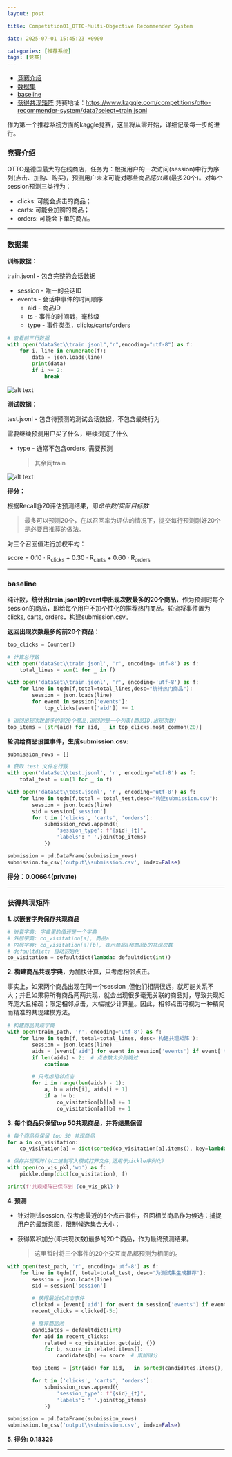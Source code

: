 ```yaml
---
layout: post

title: Competition01_OTTO-Multi-Objective Recommender System

date: 2025-07-01 15:45:23 +0900

categories: [推荐系统]
tags: [竞赛]
---
```


- [竞赛介绍](#竞赛介绍)
- [数据集](#数据集)
- [baseline](#baseline)
- [获得共现矩阵](#获得共现矩阵)
竞赛地址：https://www.kaggle.com/competitions/otto-recommender-system/data?select=train.jsonl

作为第一个推荐系统方面的kaggle竞赛，这里将从零开始，详细记录每一步的进行。

### 竞赛介绍

OTTO是德国最大的在线商店，任务为：根据用户的一次访问(session)中行为序列(点击、加购、购买)，预测用户未来可能对哪些商品感兴趣(最多20个)。对每个session预测三类行为：

- clicks: 可能会点击的商品；
- carts: 可能会加购的商品；
- orders: 可能会下单的商品。

****

### 数据集

**训练数据：**

train.jsonl - 包含完整的会话数据

- session - 唯一的会话ID
- events - 会话中事件的时间顺序
  - aid - 商品ID
  - ts - 事件的时间戳，毫秒级
  - type - 事件类型，clicks/carts/orders

```python
# 查看前三行数据
with open("dataSet\\train.jsonl","r",encoding="utf-8") as f:
    for i, line in enumerate(f):
        data = json.loads(line)
        print(data)
        if i >= 2:
            break
```

<p>
    <img src="https://hhhi21g.github.io/assets/img/SR/com01/c1.png" alt="alt text" />
</p>

**测试数据：**

test.jsonl - 包含待预测的测试会话数据，不包含最终行为

需要继续预测用户买了什么，继续浏览了什么

- type - 通常不包含orders, 需要预测

  > 其余同train

<p>
    <img src="https://hhhi21g.github.io/assets/img/SR/com01/c2.png" alt="alt text"  />
</p>

**得分：**

根据Recall@20评估预测结果，即*命中数/实际目标数*

> 最多可以预测20个，在以召回率为评估的情况下，提交每行预测刚好20个是必要且推荐的做法。

对三个召回值进行加权平均：

score = 0.10 · R<sub>clicks</sub> + 0.30 · R<sub>carts</sub> + 0.60 · R<sub>orders</sub>

****

### baseline

纯计数，**统计出train.jsonl的event中出现次数最多的20个商品**，作为预测时每个session的商品，即给每个用户不加个性化的推荐热门商品。轮流将事件置为clicks, carts, orders，构建submission.csv。

**返回出现次数最多的前20个商品**：

```python
top_clicks = Counter()

# 计算总行数
with open('dataSet\\train.jsonl', 'r', encoding='utf-8') as f:
    total_lines = sum(1 for _ in f)

with open('dataSet\\train.jsonl', 'r', encoding='utf-8') as f:
    for line in tqdm(f,total=total_lines,desc="统计热门商品"):
        session = json.loads(line)
        for event in session['events']:
            top_clicks[event['aid']] += 1

# 返回出现次数最多的前20个商品,返回的是一个列表(商品ID,出现次数)
top_items = [str(aid) for aid, _ in top_clicks.most_common(20)]
```

**轮流给商品设置事件，生成submission.csv:**

```python
submission_rows = []

# 获取 test 文件总行数
with open('dataSet\\test.jsonl', 'r', encoding='utf-8') as f:
    total_test = sum(1 for _ in f)

with open('dataSet\\test.jsonl', 'r', encoding='utf-8') as f:
    for line in tqdm(f,total = total_test,desc="构建submission.csv"):
        session = json.loads(line)
        sid = session['session']
        for t in ['clicks', 'carts', 'orders']:
            submission_rows.append({
                'session_type': f"{sid}_{t}",
                'labels': ' '.join(top_items)
            })

submission = pd.DataFrame(submission_rows)
submission.to_csv('output\\submission.csv', index=False)
```

**得分：0.00664(private)**

****

### 获得共现矩阵

**1. 以嵌套字典保存共现商品**

```python
# 嵌套字典: 字典里的值还是一个字典
# 外层字典: co_visitation[a], 商品a
# 内层字典: co_visitation[a][b], 表示商品a和商品b的共现次数
# defaultdict: 自动初始化
co_visitation = defaultdict(lambda: defaultdict(int))
```

**2. 构建商品共现字典**，为加快计算，只考虑相邻点击。

事实上，如果两个商品出现在同一个session ,但他们相隔很远，就可能关系不大；并且如果将所有商品两两共现，就会出现很多毫无关联的商品对，导致共现矩阵庞大且稀疏；限定相邻点击，大幅减少计算量。因此，相邻点击可视为一种精简而精准的共现建模方法。

```python
# 构建商品共现字典
with open(train_path, 'r', encoding='utf-8') as f:
    for line in tqdm(f, total=total_lines, desc='构建共现矩阵'):
        session = json.loads(line)
        aids = [event['aid'] for event in session['events'] if event['type'] == 'clicks']
        if len(aids) < 2:  # 点击数太少则跳过
            continue

        # 只考虑相邻点击
        for i in range(len(aids) - 1):
            a, b = aids[i], aids[i + 1]
            if a != b:
                co_visitation[b][a] += 1
                co_visitation[a][b] += 1
```

**3. 每个商品只保留top 50共现商品，并将结果保留**

```python
# 每个商品只保留 top 50 共现商品
for a in co_visitation:
    co_visitation[a] = dict(sorted(co_visitation[a].items(), key=lambda x: -x[1])[:50])

# 保存共现矩阵(以二进制写入模式打开文件,适用于pickle序列化)
with open(co_vis_pkl,'wb') as f:
    pickle.dump(dict(co_visitation), f)

print(f'共现矩阵已保存到 {co_vis_pkl}')
```

**4. 预测**

- 针对测试session, 仅考虑最近的5个点击事件，召回相关商品作为候选：捕捉用户的最新意图，限制候选集合大小；

- 获得累积加分(即共现次数)最多的20个商品，作为最终预测结果。

  > 这里暂时将三个事件的20个交互商品都预测为相同的。

```python
with open(test_path, 'r', encoding='utf-8') as f:
    for line in tqdm(f, total=total_test, desc='为测试集生成推荐'):
        session = json.loads(line)
        sid = session['session']

        # 获得最近的点击事件
        clicked = [event['aid'] for event in session['events'] if event['type'] == 'clicks']
        recent_clicks = clicked[-5:]

        # 推荐商品池
        candidates = defaultdict(int)
        for aid in recent_clicks:
            related = co_visitation.get(aid, {})
            for b, score in related.items():
                candidates[b] += score  # 累加得分

        top_items = [str(aid) for aid, _ in sorted(candidates.items(), key=lambda x: -x[1])[:20]]

        for t in ['clicks', 'carts', 'orders']:
            submission_rows.append({
                'session_type': f"{sid}_{t}",
                'labels': ' '.join(top_items)
            })

submission = pd.DataFrame(submission_rows)
submission.to_csv('output\\submission.csv', index=False)
```

**5. 得分: 0.18326**

****
